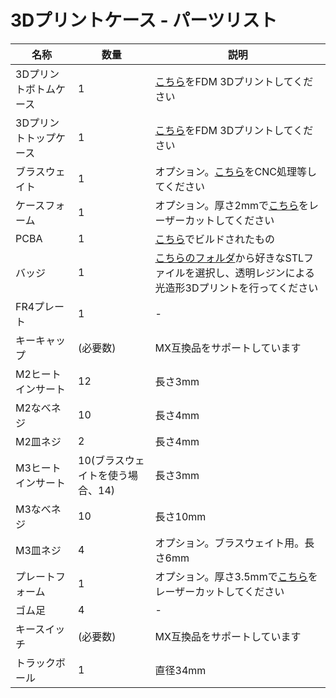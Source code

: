 # 3Dプリントケース - パーツリスト
|名称|数量|説明|
|---|---|---|
|3Dプリントボトムケース|1|[こちら](https://github.com/bbrfkr/dynamis-keyboard/blob/main/case/3dp/top-mount-case-bottom_case.stl)をFDM 3Dプリントしてください|
|3Dプリントトップケース|1|[こちら](https://github.com/bbrfkr/dynamis-keyboard/blob/main/case/3dp/top-mount-case-top_case.stl)をFDM 3Dプリントしてください|
|ブラスウェイト|1|オプション。[こちら](https://github.com/bbrfkr/dynamis-keyboard/blob/main/case/3dp/top-mount-case-weight.stl)をCNC処理等してください|
|ケースフォーム|1|オプション。厚さ2mmで[こちら](https://github.com/bbrfkr/dynamis-keyboard/blob/main/case/3dp/case-foam.svg)をレーザーカットしてください|
|PCBA|1|[こちら](https://github.com/bbrfkr/dynamis-keyboard/blob/main/BUILD-jp.md)でビルドされたもの|
|バッジ|1|[こちらのフォルダ](https://github.com/bbrfkr/dynamis-keyboard/tree/main/case/3dp/badge)から好きなSTLファイルを選択し、透明レジンによる光造形3Dプリントを行ってください|
|FR4プレート|1|-|
|キーキャップ|(必要数)|MX互換品をサポートしています|
|M2ヒートインサート|12|長さ3mm|
|M2なべネジ|10|長さ4mm|
|M2皿ネジ|2|長さ4mm|
|M3ヒートインサート|10(ブラスウェイトを使う場合、14)|長さ3mm|
|M3なべネジ|10|長さ10mm|
|M3皿ネジ|4|オプション。ブラスウェイト用。長さ6mm|
|プレートフォーム|1|オプション。厚さ3.5mmで[こちら](https://github.com/bbrfkr/dynamis-keyboard/blob/main/case/3dp/plate-foam.svg)をレーザーカットしてください|
|ゴム足|4|-|
|キースイッチ|(必要数)|MX互換品をサポートしています|
|トラックボール|1|直径34mm|
